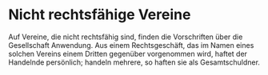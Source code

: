# Nicht rechtsfähige Vereine

Auf Vereine, die nicht rechtsfähig sind, finden die Vorschriften über die Gesellschaft Anwendung. Aus einem Rechtsgeschäft, das im Namen eines solchen Vereins einem Dritten gegenüber vorgenommen wird, haftet der Handelnde persönlich; handeln mehrere, so haften sie als Gesamtschuldner.